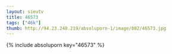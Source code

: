 ```yaml
--- 
layout: sieutv
title: 46573
tags: ["46k"]
thumb: http://94.23.248.219/absoluporn-1/image/002/46573.jpg
---
```

{% include absoluporn key="46573" %} 
